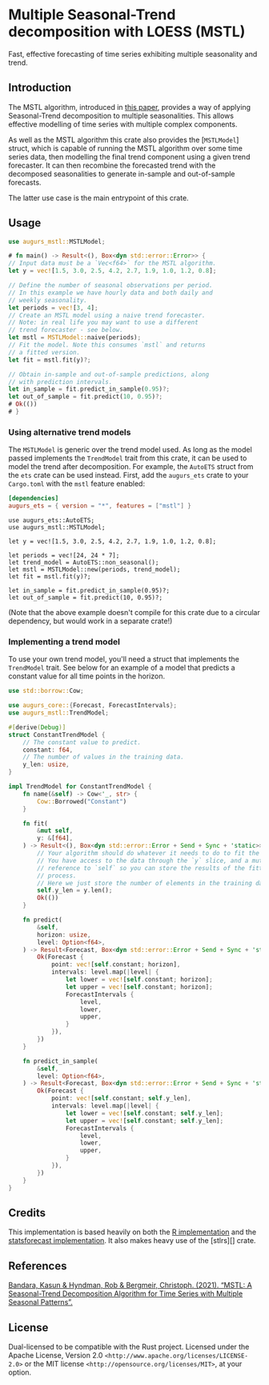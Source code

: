 # Multiple Seasonal-Trend decomposition with LOESS (MSTL)

Fast, effective forecasting of time series exhibiting multiple seasonality and trend.

## Introduction

The MSTL algorithm, introduced in [this paper][mstl-paper],
provides a way of applying Seasonal-Trend decomposition to
multiple seasonalities. This allows effective modelling of
time series with multiple complex components.

As well as the MSTL algorithm this crate also provides the
[`MSTLModel`] struct, which is capable of running the MSTL
algorithm over some time series data, then modelling the
final trend component using a given trend forecaster.
It can then recombine the forecasted trend with the
decomposed seasonalities to generate in-sample and
out-of-sample forecasts.

The latter use case is the main entrypoint of this crate.

## Usage

```rust
use augurs_mstl::MSTLModel;

# fn main() -> Result<(), Box<dyn std::error::Error>> {
// Input data must be a `Vec<f64>` for the MSTL algorithm.
let y = vec![1.5, 3.0, 2.5, 4.2, 2.7, 1.9, 1.0, 1.2, 0.8];

// Define the number of seasonal observations per period.
// In this example we have hourly data and both daily and
// weekly seasonality.
let periods = vec![3, 4];
// Create an MSTL model using a naive trend forecaster.
// Note: in real life you may want to use a different
// trend forecaster - see below.
let mstl = MSTLModel::naive(periods);
// Fit the model. Note this consumes `mstl` and returns
// a fitted version.
let fit = mstl.fit(y)?;

// Obtain in-sample and out-of-sample predictions, along
// with prediction intervals.
let in_sample = fit.predict_in_sample(0.95)?;
let out_of_sample = fit.predict(10, 0.95)?;
# Ok(())
# }
```

### Using alternative trend models

The `MSTLModel` is generic over the trend model used. As long
as the model passed implements the `TrendModel` trait from this
crate, it can be used to model the trend after decomposition.
For example, the `AutoETS` struct from the `ets` crate can be
used instead. First, add the `augurs_ets` crate to your `Cargo.toml`
with the `mstl` feature enabled:

```toml
[dependencies]
augurs_ets = { version = "*", features = ["mstl"] }
```

```rust,compile_fail
use augurs_ets::AutoETS;
use augurs_mstl::MSTLModel;

let y = vec![1.5, 3.0, 2.5, 4.2, 2.7, 1.9, 1.0, 1.2, 0.8];

let periods = vec![24, 24 * 7];
let trend_model = AutoETS::non_seasonal();
let mstl = MSTLModel::new(periods, trend_model);
let fit = mstl.fit(y)?;

let in_sample = fit.predict_in_sample(0.95)?;
let out_of_sample = fit.predict(10, 0.95)?;
```

(Note that the above example doesn't compile for this crate due to a circular
dependency, but would work in a separate crate!)

### Implementing a trend model

To use your own trend model, you'll need a struct that implements
the `TrendModel` trait. See below for an example of a model
that predicts a constant value for all time points in the horizon.

```rust
use std::borrow::Cow;

use augurs_core::{Forecast, ForecastIntervals};
use augurs_mstl::TrendModel;

#[derive(Debug)]
struct ConstantTrendModel {
    // The constant value to predict.
    constant: f64,
    // The number of values in the training data.
    y_len: usize,
}

impl TrendModel for ConstantTrendModel {
    fn name(&self) -> Cow<'_, str> {
        Cow::Borrowed("Constant")
    }

    fn fit(
        &mut self,
        y: &[f64],
    ) -> Result<(), Box<dyn std::error::Error + Send + Sync + 'static>> {
        // Your algorithm should do whatever it needs to do to fit the model.
        // You have access to the data through the `y` slice, and a mutable
        // reference to `self` so you can store the results of the fitting
        // process.
        // Here we just store the number of elements in the training data.
        self.y_len = y.len();
        Ok(())
    }

    fn predict(
        &self,
        horizon: usize,
        level: Option<f64>,
    ) -> Result<Forecast, Box<dyn std::error::Error + Send + Sync + 'static>> {
        Ok(Forecast {
            point: vec![self.constant; horizon],
            intervals: level.map(|level| {
                let lower = vec![self.constant; horizon];
                let upper = vec![self.constant; horizon];
                ForecastIntervals {
                    level,
                    lower,
                    upper,
                }
            }),
        })
    }

    fn predict_in_sample(
        &self,
        level: Option<f64>,
    ) -> Result<Forecast, Box<dyn std::error::Error + Send + Sync + 'static>> {
        Ok(Forecast {
            point: vec![self.constant; self.y_len],
            intervals: level.map(|level| {
                let lower = vec![self.constant; self.y_len];
                let upper = vec![self.constant; self.y_len];
                ForecastIntervals {
                    level,
                    lower,
                    upper,
                }
            }),
        })
    }
}
```

## Credits

This implementation is based heavily on both the [R implementation][r-impl] and the [statsforecast implementation][statsforecast-impl].
It also makes heavy use of the [stlrs][] crate.

[r-impl]: https://pkg.robjhyndman.com/forecast/reference/mstl.html
[statsforecast-impl]: https://nixtla.github.io/statsforecast/models.html#mstl

## References

[Bandara, Kasun & Hyndman, Rob & Bergmeir, Christoph. (2021). “MSTL: A Seasonal-Trend Decomposition Algorithm for Time Series with Multiple Seasonal Patterns”.][mstl-paper]

[mstl-paper]: https://arxiv.org/abs/2107.13462

## License

Dual-licensed to be compatible with the Rust project.
Licensed under the Apache License, Version 2.0 `<http://www.apache.org/licenses/LICENSE-2.0>` or the MIT license `<http://opensource.org/licenses/MIT>`, at your option.

